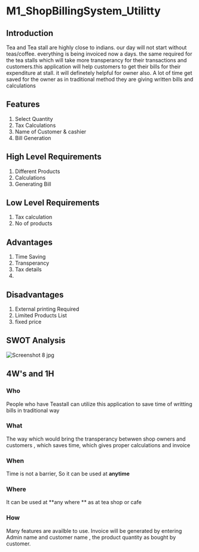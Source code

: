 # M1_ShopBillingSystem_Utilitty

  ## Introduction
  Tea and Tea stall are highly close to indians. our day will not start without teas/coffee. everything is being invoiced now a days. the same required for the tea stalls which will take more transperancy for their transactions and customers.this application will help customers to get their bills for their expenditure at stall. it will definetely helpful for owner also. A lot of time get saved for the owner as in traditional method they are giving written bills and calculations

## Features
1) Select Quantity
2) Tax Calculations
3) Name of Customer & cashier
4) Bill Generation


  ## High Level Requirements
1) Different Products 
2) Calculations
3) Generating Bill

## Low Level Requirements
1) Tax calculation
2) No of products

## Advantages
1) Time Saving 
2) Transperancy
3) Tax details
4) 
## Disadvantages
1) External printing Required 
2) Limited Products List
3) fixed price

## SWOT Analysis

![Screenshot 8 jpg](https://user-images.githubusercontent.com/98815258/153586112-2dc97945-da6b-4922-81c5-25a49c5f0631.png)

## 4W's and 1H

### Who
People who have Teastall can utilize this application to save time of writting bills in traditional way
### What
The way which would bring the transperancy betwwen shop owners and customers , which saves time, which gives proper calculations and invoice
### When
Time is not a barrier, So it can be used at **anytime**
### Where
It can be used at **any where **    as at tea shop or cafe
### How
Many features are availble to use. Invoice will be generated by entering Admin name and customer name , the product quantity as bought by customer.
